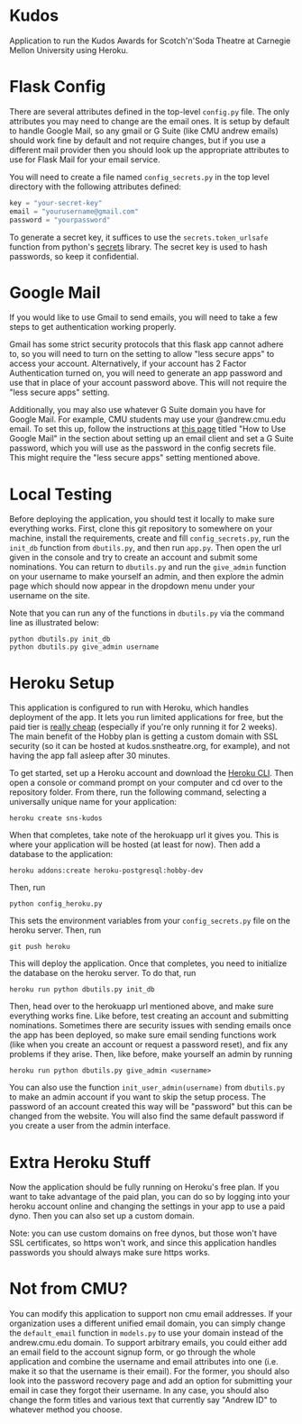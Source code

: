 # Kudos

Application to run the Kudos Awards for Scotch'n'Soda Theatre at Carnegie Mellon University using Heroku.

# Flask Config

There are several attributes defined in the top-level `config.py` file. The only attributes you may need to change are the email ones. It is setup by default to handle Google Mail, so any gmail or G Suite (like CMU andrew emails) should work fine by default and not require changes, but if you use a different mail provider then you should look up the appropriate attributes to use for Flask Mail for your email service.

You will need to create a file named `config_secrets.py` in the top level directory with the following attributes defined:

```python
key = "your-secret-key"
email = "yourusername@gmail.com"
password = "yourpassword"
```

To generate a secret key, it suffices to use the `secrets.token_urlsafe` function from python's [secrets](https://docs.python.org/3/library/secrets.html#secrets.token_urlsafe "secrets") library. The secret key is used to hash passwords, so keep it confidential.

# Google Mail

If you would like to use Gmail to send emails, you will need to take a few steps to get authentication working properly.

Gmail has some strict security protocols that this flask app cannot adhere to, so you will need to turn on the setting to allow "less secure apps" to access your account. Alternatively, if your account has 2 Factor Authentication turned on, you will need to generate an app password and use that in place of your account password above. This will not require the "less secure apps" setting.

Additionally, you may also use whatever G Suite domain you have for Google Mail. For example, CMU students may use your @andrew.cmu.edu email. To set this up, follow the instructions at [this page](https://www.cmu.edu/computing/services/comm-collab/email-calendar/google/how-to/index.html "this page") titled "How to Use Google Mail" in the section about setting up an email client and set a G Suite password, which you will use as the password in the config secrets file. This might require the "less secure apps" setting mentioned above.

# Local Testing

Before deploying the application, you should test it locally to make sure everything works. First, clone this git repository to somewhere on your machine, install the requirements, create and fill `config_secrets.py`, run the `init_db` function from `dbutils.py`, and then run `app.py`. Then open the url given in the console and try to create an account and submit some nominations. You can return to `dbutils.py` and run the `give_admin` function on your username to make yourself an admin, and then explore the admin page which should now appear in the dropdown menu under your username on the site.

Note that you can run any of the functions in `dbutils.py` via the command line as illustrated below:

```
python dbutils.py init_db
python dbutils.py give_admin username
```

# Heroku Setup

This application is configured to run with Heroku, which handles deployment of the app. It lets you run limited applications for free, but the paid tier is [really cheap](https://www.heroku.com/pricing "really cheap") (especially if you're only running it for 2 weeks). The main benefit of the Hobby plan is getting a custom domain with SSL security (so it can be hosted at kudos.snstheatre.org, for example), and not having the app fall asleep after 30 minutes.

To get started, set up a Heroku account and download the [Heroku CLI](https://devcenter.heroku.com/articles/heroku-cli "Heroku CLI"). Then open a console or command prompt on your computer and cd over to the repository folder. From there, run the following command, selecting a universally unique name for your application:

```
heroku create sns-kudos
```

When that completes, take note of the herokuapp url it gives you. This is where your application will be hosted (at least for now). Then add a database to the application:

```
heroku addons:create heroku-postgresql:hobby-dev
```

Then, run

```
python config_heroku.py
```

This sets the environment variables from your `config_secrets.py` file on the heroku server. Then, run

```
git push heroku
```

This will deploy the application. Once that completes, you need to initialize the database on the heroku server. To do that, run

```
heroku run python dbutils.py init_db
```

Then, head over to the herokuapp url mentioned above, and make sure everything works fine. Like before, test creating an account and submitting nominations. Sometimes there are security issues with sending emails once the app has been deployed, so make sure email sending functions work (like when you create an account or request a password reset), and fix any problems if they arise. Then, like before, make yourself an admin by running

```
heroku run python dbutils.py give_admin <username>
```

You can also use the function `init_user_admin(username)` from `dbutils.py` to make an admin account if you want to skip the setup process. The password of an account created this way will be "password" but this can be changed from the website. You will also find the same default password if you create a user from the admin interface.

# Extra Heroku Stuff

Now the application should be fully running on Heroku's free plan. If you want to take advantage of the paid plan, you can do so by logging into your heroku account online and changing the settings in your app to use a paid dyno. Then you can also set up a custom domain.

Note: you can use custom domains on free dynos, but those won't have SSL certificates, so https won't work, and since this application handles passwords you should always make sure https works.

# Not from CMU?

You can modify this application to support non cmu email addresses. If your organization uses a different unified email domain, you can simply change the `default_email` function in `models.py` to use your domain instead of the andrew.cmu.edu domain. To support arbitrary emails, you could either add an email field to the account signup form, or go through the whole application and combine the username and email attributes into one (i.e. make it so that the username is their email). For the former, you should also look into the password recovery page and add an option for submitting your email in case they forgot their username. In any case, you should also change the form titles and various text that currently say "Andrew ID" to whatever method you choose.
